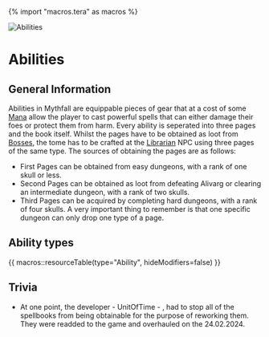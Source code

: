 {% import "macros.tera" as macros %}

![Abilities](../../images/items/abilities.png)
# Abilities

## General Information
Abilities in Mythfall are equippable pieces of gear that at a cost of some [Mana]() allow the player to cast powerful spells that can either damage their foes or protect them from harm.
Every ability is seperated into three pages and the book itself. Whilst the pages have to be obtained as loot from [Bosses](), the tome has to be crafted at the [Librarian]() NPC using three pages of the same type.
The sources of obtaining the pages are as follows:
- First Pages can be obtained from easy dungeons, with a rank of one skull or less.
- Second Pages can be obtained as loot from defeating Alivarg or clearing an intermediate dungeon, with a rank of two skulls.
- Third Pages can be acquired by completing hard dungeons, with a rank of four skulls.
A very important thing to remember is that one specific dungeon can only drop one type of a page.

## Ability types
{{ macros::resourceTable(type="Ability", hideModifiers=false) }}


## Trivia
- At one point, the developer - UnitOfTime - , had to stop all of the spellbooks from being obtainable for the purpose of reworking them. They were readded to the game and overhauled on the 24.02.2024.
